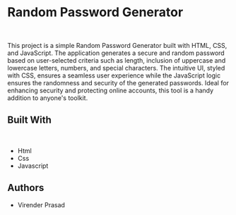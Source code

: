 <h1>Random Password Generator</h1>
<br>
<p>This project is a simple Random Password Generator built with HTML, CSS, and JavaScript. The application generates a secure and random password based on user-selected criteria such as length, inclusion of uppercase and lowercase letters, numbers, and special characters. The intuitive UI, styled with CSS, ensures a seamless user experience while the JavaScript logic ensures the randomness and security of the generated passwords. Ideal for enhancing security and protecting online accounts, this tool is a handy addition to anyone's toolkit.</p>

<h2>Built With</h2>
<br>
<ul>
<li>Html</li>
<li>Css</li>
<li>Javascript</li>
</ul>

<h2>Authors</h2>
<ul>
<li>Virender Prasad</li>
</ul>
